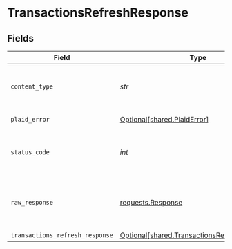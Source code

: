 # TransactionsRefreshResponse


## Fields

| Field                                                                                              | Type                                                                                               | Required                                                                                           | Description                                                                                        |
| -------------------------------------------------------------------------------------------------- | -------------------------------------------------------------------------------------------------- | -------------------------------------------------------------------------------------------------- | -------------------------------------------------------------------------------------------------- |
| `content_type`                                                                                     | *str*                                                                                              | :heavy_check_mark:                                                                                 | HTTP response content type for this operation                                                      |
| `plaid_error`                                                                                      | [Optional[shared.PlaidError]](../../models/shared/plaiderror.md)                                   | :heavy_minus_sign:                                                                                 | Error response                                                                                     |
| `status_code`                                                                                      | *int*                                                                                              | :heavy_check_mark:                                                                                 | HTTP response status code for this operation                                                       |
| `raw_response`                                                                                     | [requests.Response](https://requests.readthedocs.io/en/latest/api/#requests.Response)              | :heavy_minus_sign:                                                                                 | Raw HTTP response; suitable for custom response parsing                                            |
| `transactions_refresh_response`                                                                    | [Optional[shared.TransactionsRefreshResponse]](../../models/shared/transactionsrefreshresponse.md) | :heavy_minus_sign:                                                                                 | OK                                                                                                 |